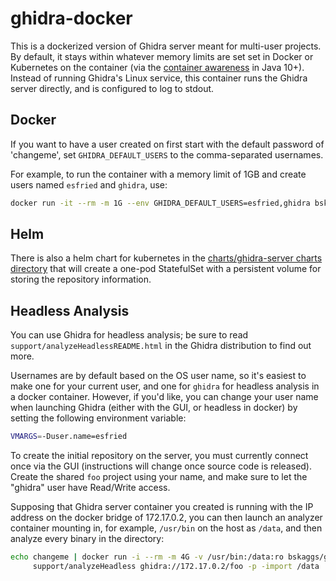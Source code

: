 # ghidra-docker

This is a dockerized version of Ghidra server meant for multi-user projects.  By
default, it stays within whatever memory limits are set set in Docker or
Kubernetes on the container (via the [container
awareness](https://blog.docker.com/2018/04/improved-docker-container-integration-with-java-10/)
in Java 10+).  Instead of running Ghidra's Linux service, this container runs
the Ghidra server directly, and is configured to log to stdout.

## Docker

If you want to have a user created on first start with the default password of
'changeme', set `GHIDRA_DEFAULT_USERS` to the comma-separated usernames.

For example, to run the container with a memory limit of 1GB and create users
named `esfried` and `ghidra`, use:

```bash
docker run -it --rm -m 1G --env GHIDRA_DEFAULT_USERS=esfried,ghidra bskaggs/ghidra
```

## Helm

There is also a helm chart for kubernetes in the [charts/ghidra-server charts
directory](/charts/ghidra-server) that will create a one-pod StatefulSet with a
persistent volume for storing the repository information.

## Headless Analysis

You can use Ghidra for headless analysis; be sure to read
`support/analyzeHeadlessREADME.html` in the Ghidra distribution to find out
more.

Usernames are by default based on the OS user name, so it's easiest to make one
for your current user, and one for `ghidra` for headless analysis in a docker
container.  However, if you'd like, you can change your user name when launching
Ghidra (either with the GUI, or headless in docker) by setting the following
environment variable:

```bash
VMARGS=-Duser.name=esfried
```

To create the initial repository on the server, you must currently connect once
via the GUI (instructions will change once source code is released).  Create the
shared `foo` project using your name, and make sure to let the "ghidra" user have
Read/Write access.  

Supposing that Ghidra server container you created is running with the IP
address on the docker bridge of 172.17.0.2, you can then launch an analyzer
container mounting in, for example, `/usr/bin` on the host as `/data`, and then
analyze every binary in the directory:

```bash
echo changeme | docker run -i --rm -m 4G -v /usr/bin:/data:ro bskaggs/ghidra \
     support/analyzeHeadless ghidra://172.17.0.2/foo -p -import /data
```
